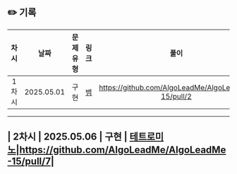 ## ✏️ 기록   
 
 | 차시 |    날짜    | 문제유형 | 링크 | 풀이 |
 |:----:|:---------:|:----:|:-----:|:----:|
 | 1차시 | 2025.05.01 |  구현  | [뱀](https://www.acmicpc.net/problem/3190)|https://github.com/AlgoLeadMe/AlgoLeadMe-15/pull/2|
 ---
 | 2차시 | 2025.05.06 |  구현  | [테트로미노](https://www.acmicpc.net/problem/14500)|https://github.com/AlgoLeadMe/AlgoLeadMe-15/pull/7|
 ---
